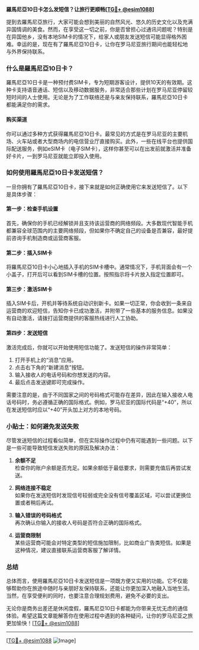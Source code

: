 **羅馬尼亞10日卡怎么发短信？让旅行更顺畅[[TG💪+ @esim1088](https://t.me/s/esim1088)]**

提到去羅馬尼亞旅行，大家可能会想到美丽的自然风光、悠久的历史文化以及充满异国情调的美食。然而，在享受这一切之前，你是否曾担心过通讯问题呢？特别是在异国他乡，没有本地SIM卡的情况下，给家人或朋友发送短信可能显得格外困难。幸运的是，现在有了羅馬尼亞10日卡，让你在罗马尼亚旅行期间也能轻松地与外界保持联系。

### 什么是羅馬尼亞10日卡？

羅馬尼亞10日卡是一种预付费SIM卡，专为短期游客设计，提供10天的有效期。这种卡支持语音通话、短信以及移动数据服务，非常适合那些计划在罗马尼亚停留较短时间的人士使用。无论是为了工作联络还是与亲友保持联系，羅馬尼亞10日卡都能满足你的需求。

#### **购买渠道**
你可以通过多种方式获得羅馬尼亞10日卡。最常见的方式是在罗马尼亚的主要机场、火车站或者大型商场内的电信营业厅直接购买。此外，一些在线平台也提供国际配送服务，例如eSIM卡（电子SIM卡），这样你甚至可以在出发前就激活并准备好卡片，一到罗马尼亚就能立即投入使用。

### 如何使用羅馬尼亞10日卡发送短信？

一旦你拥有了羅馬尼亞10日卡，接下来就是如何正确使用它来发送短信了。以下是具体步骤：

#### **第一步：检查手机设置**
首先，确保你的手机已经解锁并且支持该运营商的网络频段。大多数现代智能手机都兼容全球范围内的主要网络频段，但如果你不确定自己的设备是否兼容，最好提前咨询手机制造商或运营商客服。

#### **第二步：插入SIM卡**
将羅馬尼亞10日卡小心地插入手机的SIM卡槽中。通常情况下，手机背面会有一个小盖子，打开后可以看到SIM卡槽的位置。按照指示将卡片放入指定位置即可。

#### **第三步：激活SIM卡**
插入SIM卡后，开机并等待系统自动识别新卡。如果一切正常，你会收到一条来自运营商的欢迎短信，告知你卡已成功激活，并附带了一些基本的服务信息。如果没有自动激活，请拨打运营商提供的客服热线进行人工协助。

#### **第四步：发送短信**
激活完成后，你就可以开始使用短信功能了。发送短信的操作非常简单：
1. 打开手机上的“消息”应用。
2. 点击右下角的“新建消息”按钮。
3. 输入接收人的电话号码和你想发送的内容。
4. 最后点击发送键即可完成操作。

需要注意的是，由于不同国家之间的号码格式可能存在差异，因此在输入接收人电话号码时，务必遵循正确的国际格式。例如，罗马尼亚的国际代码是“+40”，所以在发送短信时应以“+40”开头加上对方的本地号码。

### 小贴士：如何避免发送失败

尽管发送短信的过程看似简单，但在实际操作过程中仍有可能遇到一些问题。以下是一些可能导致短信发送失败的原因及解决办法：

1. **余额不足**  
   检查你的账户余额是否充足。如果余额低于最低要求，则需要充值后再尝试发送。

2. **网络连接不稳定**  
   如果你在发送短信时发现信号较弱或完全没有信号覆盖区域，可以尝试更换位置或者稍后再试。

3. **输入错误的号码格式**  
   再次确认你输入的接收人号码是否符合正确的国际格式。

4. **运营商限制**  
   某些运营商可能会对特定类型的短信施加限制，比如商业广告类短信。如果是这种情况，建议直接联系运营商客服了解详情。

### 总结

总体而言，使用羅馬尼亞10日卡发送短信是一项既方便又实用的功能。它不仅能够帮助你在旅途中随时与亲朋好友保持联系，还能让你更加深入地融入当地生活。当然，在享受便利的同时，也要注意合理规划费用，避免不必要的支出。

无论你是商务出差还是休闲度假，羅馬尼亞10日卡都能为你带来无忧无虑的通信体验。希望这篇文章能解答你在使用过程中遇到的各种疑问，让你的罗马尼亚之旅更加愉快！[[TG💪+ @esim1088](https://t.me/s/esim1088)]

---

[[TG💪+ @esim1088](https://t.me/s/esim1088) ![Image](https://i.postimg.cc/4NQfJmqS/Snipaste-2025-05-13-00-14-12.png)]